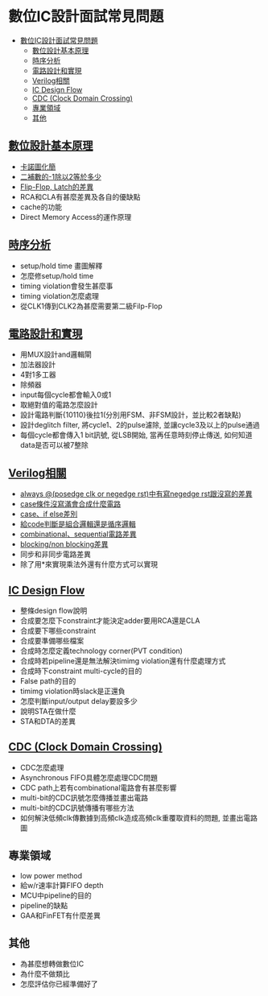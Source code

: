 # 數位IC設計面試常見問題

- [數位IC設計面試常見問題](#數位ic設計面試常見問題)
  - [數位設計基本原理](#數位設計基本原理)
  - [時序分析](#時序分析)
  - [電路設計和實現](#電路設計和實現)
  - [Verilog相關](#verilog相關)
  - [IC Design Flow](#ic-design-flow)
  - [CDC (Clock Domain Crossing)](#cdc-clock-domain-crossing)
  - [專業領域](#專業領域)
  - [其他](#其他)

## [數位設計基本原理](fundamental.md)

- [卡諾圖化簡](fundamental.md/#卡諾圖化簡)
- [二補數的-1除以2等於多少](fundamental.md/#二補數的-1除以2等於多少)
- [Flip-Flop, Latch的差異](fundamental.md/#flip-flop-latch的差異)
- RCA和CLA有甚麼差異及各自的優缺點
- cache的功能
- Direct Memory Access的運作原理

## [時序分析](timing.md)

- setup/hold time 畫圖解釋
- 怎麼修setup/hold time
- timing violation會發生甚麼事
- timing violation怎麼處理
- 從CLK1傳到CLK2為甚麼需要第二級Filp-Flop

## [電路設計和實現](circuit-design.md)

- 用MUX設計and邏輯閘
- 加法器設計
- 4對1多工器
- 除頻器
- input每個cycle都會輸入0或1
- 取絕對值的電路怎麼設計
- 設計電路判斷{10110}後拉1(分別用FSM、非FSM設計，並比較2者缺點)
- 設計deglitch filter, 將cycle1、2的pulse濾除, 並讓cycle3及以上的pulse通過
- 每個cycle都會傳入1 bit訊號, 從LSB開始, 當再任意時刻停止傳送, 如何知道data是否可以被7整除

## [Verilog相關](verilog.md)

- [always @(posedge clk or negedge rst)中有寫negedge rst跟沒寫的差異](verilog.md/#always-posedge-clk-or-negedge-rst中有寫negedge-rst跟沒寫的差異)
- [case條件沒寫滿會合成什麼電路](verilog.md/#case條件沒寫滿會合成什麼電路)
- [case、if else差別](verilog.md/#caseif-else差別)
- [給code判斷是組合邏輯還是循序邏輯](verilog.md/#給code判斷是組合邏輯還是循序邏輯)
- [combinational、sequential電路差異](verilog.md/#combinationalsequential電路差異)
- [blocking/non blocking差異](verilog.md/#blockingnon-blocking差異)
- 同步和非同步電路差異
- 除了用*來實現乘法外還有什麼方式可以實現

## [IC Design Flow](design-flow.md)

- 整條design flow說明
- 合成要怎麼下constraint才能決定adder要用RCA還是CLA
- 合成要下哪些constraint
- 合成要準備哪些檔案
- 合成時怎麼定義technology corner(PVT condition)
- 合成時若pipeline還是無法解決timimg violation還有什麼處理方式
- 合成時下constraint multi-cycle的目的
- False path的目的
- timimg violation時slack是正還負
- 怎麼判斷input/output delay要設多少
- 說明STA在做什麼
- STA和DTA的差異

## [CDC (Clock Domain Crossing)](cdc.md)

- CDC怎麼處理
- Asynchronous FIFO具體怎麼處理CDC問題
- CDC path上若有combinational電路會有甚麼影響
- multi-bit的CDC訊號怎麼傳播並畫出電路
- multi-bit的CDC訊號傳播有哪些方法
- 如何解決低頻clk傳數據到高頻clk造成高頻clk重覆取資料的問題, 並畫出電路圖

## 專業領域

- low power method
- 給w/r速率計算FIFO depth
- MCU中pipeline的目的
- pipeline的缺點
- GAA和FinFET有什麼差異

## 其他

- 為甚麼想轉做數位IC
- 為什麼不做類比
- 怎麼評估你已經準備好了
